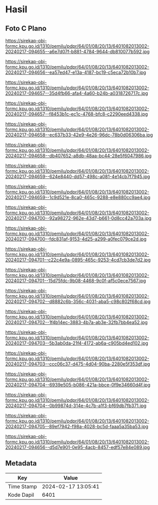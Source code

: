 # Hasil

## Foto C Plano

https://sirekap-obj-formc.kpu.go.id/1310/pemilu/pdpr/64/01/08/20/13/6401082013002-20240217-094655--a6e7d07f-b881-4784-9644-db810077b592.jpg

https://sirekap-obj-formc.kpu.go.id/1310/pemilu/pdpr/64/01/08/20/13/6401082013002-20240217-094656--ea57ed47-e13a-4187-bc19-c5eca72b10b7.jpg

https://sirekap-obj-formc.kpu.go.id/1310/pemilu/pdpr/64/01/08/20/13/6401082013002-20240217-094657--35d4fb66-afa4-4a60-b24b-a0318726717c.jpg

https://sirekap-obj-formc.kpu.go.id/1310/pemilu/pdpr/64/01/08/20/13/6401082013002-20240217-094657--f8453b1c-ec1c-4768-bfc8-c2290eed4338.jpg

https://sirekap-obj-formc.kpu.go.id/1310/pemilu/pdpr/64/01/08/20/13/6401082013002-20240217-094658--ec637b33-42e9-4e26-96dc-78b0d06306ba.jpg

https://sirekap-obj-formc.kpu.go.id/1310/pemilu/pdpr/64/01/08/20/13/6401082013002-20240217-094658--db407652-a8db-48aa-bc44-28e5f6047986.jpg

https://sirekap-obj-formc.kpu.go.id/1310/pemilu/pdpr/64/01/08/20/13/6401082013002-20240217-094659--624e8440-dd57-498c-a081-4e14cb7f7945.jpg

https://sirekap-obj-formc.kpu.go.id/1310/pemilu/pdpr/64/01/08/20/13/6401082013002-20240217-094659--1c9d521e-8ca0-465c-9288-e8e880cc9ae4.jpg

https://sirekap-obj-formc.kpu.go.id/1310/pemilu/pdpr/64/01/08/20/13/6401082013002-20240217-094700--92a98272-962e-43d7-b661-0d8cc42a703a.jpg

https://sirekap-obj-formc.kpu.go.id/1310/pemilu/pdpr/64/01/08/20/13/6401082013002-20240217-094700--fdc831af-9153-4d25-a299-a0fec079ce2d.jpg

https://sirekap-obj-formc.kpu.go.id/1310/pemilu/pdpr/64/01/08/20/13/6401082013002-20240217-094701--c22c4e9a-0895-465c-9253-4cd7cb3de7d2.jpg

https://sirekap-obj-formc.kpu.go.id/1310/pemilu/pdpr/64/01/08/20/13/6401082013002-20240217-094701--15d75fdc-9b08-4468-9c0f-af5c0ece7567.jpg

https://sirekap-obj-formc.kpu.go.id/1310/pemilu/pdpr/64/01/08/20/13/6401082013002-20240217-094702--d8882c6b-356c-4031-aba5-c98c802f68cd.jpg

https://sirekap-obj-formc.kpu.go.id/1310/pemilu/pdpr/64/01/08/20/13/6401082013002-20240217-094702--1f4b14ec-3883-4b7a-ab3e-32fb7bb4ea52.jpg

https://sirekap-obj-formc.kpu.go.id/1310/pemilu/pdpr/64/01/08/20/13/6401082013002-20240217-094703--5b3ab0da-21f4-4172-ab6a-c905bd4ed102.jpg

https://sirekap-obj-formc.kpu.go.id/1310/pemilu/pdpr/64/01/08/20/13/6401082013002-20240217-094703--ccc06c37-d475-4d04-90ba-2280e5f353df.jpg

https://sirekap-obj-formc.kpu.go.id/1310/pemilu/pdpr/64/01/08/20/13/6401082013002-20240217-094704--6939e505-b086-421a-bbce-0f9e34660d4f.jpg

https://sirekap-obj-formc.kpu.go.id/1310/pemilu/pdpr/64/01/08/20/13/6401082013002-20240217-094704--0b99874d-314e-4c7b-a1f3-bf69db7fb371.jpg

https://sirekap-obj-formc.kpu.go.id/1310/pemilu/pdpr/64/01/08/20/13/6401082013002-20240217-094705--89ef7942-f98a-4028-bc5d-faaa5a35ba53.jpg

https://sirekap-obj-formc.kpu.go.id/1310/pemilu/pdpr/64/01/08/20/13/6401082013002-20240217-094656--d5d7e901-0e95-4acb-8457-edf57e84e089.jpg


## Metadata

| Key        | Value               |
| ---------- | ------------------- |
| Time Stamp | 2024-02-17 13:05:41 |
| Kode Dapil | 6401                |




